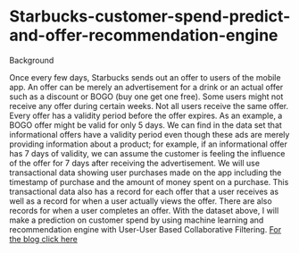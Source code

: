 # Starbucks-customer-spend-predict-and-offer-recommendation-engine

Background

Once every few days, Starbucks sends out an offer to users of the mobile app. An offer can be merely an advertisement for a drink or an actual offer such as a discount or BOGO (buy one get one free). Some users might not receive any offer during certain weeks. Not all users receive the same offer.
Every offer has a validity period before the offer expires. As an example, a BOGO offer might be valid for only 5 days. We can find in the data set that informational offers have a validity period even though these ads are merely providing information about a product; for example, if an informational offer has 7 days of validity, we can assume the customer is feeling the influence of the offer for 7 days after receiving the advertisement.
We will use transactional data showing user purchases made on the app including the timestamp of purchase and the amount of money spent on a purchase. This transactional data also has a record for each offer that a user receives as well as a record for when a user actually views the offer. There are also records for when a user completes an offer.
With the dataset above, I will make a prediction on customer spend by using machine learning and recommendation engine with User-User Based Collaborative Filtering. 
[For the blog click here](https://kairen438.wixsite.com/website/post/starbuck-customer-spend-predict-and-offer-recommendation-engine)
